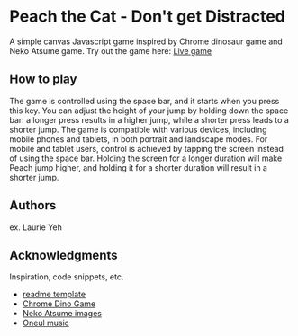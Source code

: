 # Peach the Cat - Don't get Distracted

A simple canvas Javascript game inspired by Chrome dinosaur game and Neko Atsume game. 
Try out the game here: [Live game](https://laurieyeh.com/peach-the-cat/)

## How to play

The game is controlled using the space bar, and it starts when you press this key. You can adjust the height of your jump by holding down the space bar: a longer press results in a higher jump, while a shorter press leads to a shorter jump. The game is compatible with various devices, including mobile phones and tablets, in both portrait and landscape modes. For mobile and tablet users, control is achieved by tapping the screen instead of using the space bar. Holding the screen for a longer duration will make Peach jump higher, and holding it for a shorter duration will result in a shorter jump.

## Authors

ex. Laurie Yeh

## Acknowledgments

Inspiration, code snippets, etc.
* [readme template](https://gist.github.com/DomPizzie/7a5ff55ffa9081f2de27c315f5018afc#project-title)
* [Chrome Dino Game](https://youtu.be/ooru4pyEv1I?si=PDZ9H576hupXiij6)
* [Neko Atsume images](https://nekoatsume.fandom.com/wiki/Neko_Atsume_Wiki)
* [Oneul music](https://www.youtube.com/channel/UCM4rFS9nLw2AiBNiDWBNChg)
